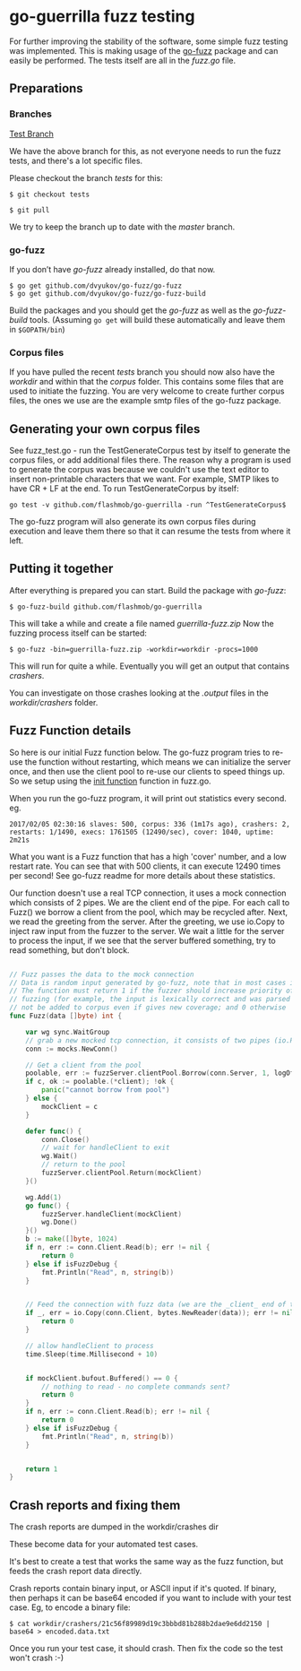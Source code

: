 # go-guerrilla fuzz testing

For further improving the stability of the software, some simple fuzz testing was implemented.
This is making usage of the [go-fuzz](https://github.com/dvyukov/go-fuzz) package and can easily be performed.
The tests itself are all in the *fuzz.go* file.

## Preparations

### Branches

[Test Branch](https://github.com/flashmob/go-guerrilla/blob/tests/)

We have the above branch for this, as not everyone needs to run the fuzz tests, and there's a lot specific files.

Please checkout the branch *tests* for this:


    $ git checkout tests

    $ git pull

We try to keep the branch up to date with the *master* branch.

### go-fuzz

If you don’t have *go-fuzz* already installed, do that now.

    $ go get github.com/dvyukov/go-fuzz/go-fuzz
    $ go get github.com/dvyukov/go-fuzz/go-fuzz-build

Build the packages and you should get the *go-fuzz* as well as the *go-fuzz-build* tools. 
(Assuming `go get` will build these automatically and leave them in `$GOPATH/bin`)

### Corpus files

If you have pulled the recent *tests* branch you should now also have the *workdir* and within that
the *corpus* folder. This contains some files that are used to initiate the fuzzing.
You are very welcome to create further corpus files, the ones we use are the example smtp files of the
go-fuzz package.

## Generating your own corpus files

See fuzz_test.go - run the TestGenerateCorpus test by itself to generate the corpus files, or add additional files there. The reason why a program is used to generate the corpus was because we couldn't use the text editor to insert non-printable characters that we want. For example, SMTP likes to have CR + LF at the end. To run TestGenerateCorpus by itself:

`go test -v github.com/flashmob/go-guerrilla -run ^TestGenerateCorpus$`

The go-fuzz program will also generate its own corpus files during execution and leave them there so that it can resume the tests from where it left.

## Putting it together

After everything is prepared you can start. Build the package with *go-fuzz*:

`$ go-fuzz-build github.com/flashmob/go-guerrilla`

This will take a while and create a file named *guerrilla-fuzz.zip*
Now the fuzzing process itself can be started:

`$ go-fuzz -bin=guerrilla-fuzz.zip -workdir=workdir -procs=1000`

This will run for quite a while. Eventually you will get an output that contains *crashers*.

You can investigate on those crashes looking at the *.output* files in the *workdir/crashers* folder.

## Fuzz Function details

So here is our initial Fuzz function below. The go-fuzz program tries to re-use the function without
restarting, which means we can initialize the server once, and then use the client pool to re-use our clients to speed things up. So we setup using the [init function](https://golang.org/doc/effective_go.html#init) function in fuzz.go.



When you run the go-fuzz program, it will print out statistics every second.
eg.

`2017/02/05 02:30:16 slaves: 500, corpus: 336 (1m17s ago), crashers: 2, restarts: 1/1490, execs: 1761505 (12490/sec), cover: 1040, uptime: 2m21s`

What you want is a Fuzz function that has a high 'cover' number, and a low restart rate. You can see that with 500 clients, it can execute 12490 times per second! See go-fuzz readme for more details about these statistics.

Our function doesn't use a real TCP connection, it uses a mock connection which consists of 2 pipes. We are the client end of the pipe. For each call to Fuzz() we borrow a client from the pool, which may be recycled after.
Next, we read the greeting from the server. After the greeting, we use io.Copy to inject raw input 
from the fuzzer to the server. We wait a little for the server to process the input, if we see that the server buffered something, try to read something, but don't block. 


```go

// Fuzz passes the data to the mock connection
// Data is random input generated by go-fuzz, note that in most cases it is invalid.
// The function must return 1 if the fuzzer should increase priority of the given input during subsequent
// fuzzing (for example, the input is lexically correct and was parsed successfully); -1 if the input must
// not be added to corpus even if gives new coverage; and 0 otherwise
func Fuzz(data []byte) int {

	var wg sync.WaitGroup
	// grab a new mocked tcp connection, it consists of two pipes (io.Pipe)
	conn := mocks.NewConn()

	// Get a client from the pool
	poolable, err := fuzzServer.clientPool.Borrow(conn.Server, 1, logOff)
	if c, ok := poolable.(*client); !ok {
		panic("cannot borrow from pool")
	} else {
		mockClient = c
	}

	defer func() {
		conn.Close()
		// wait for handleClient to exit
		wg.Wait()
		// return to the pool
		fuzzServer.clientPool.Return(mockClient)
	}()

	wg.Add(1)
	go func() {
		fuzzServer.handleClient(mockClient)
		wg.Done()
	}()
	b := make([]byte, 1024)
	if n, err := conn.Client.Read(b); err != nil {
		return 0
	} else if isFuzzDebug {
		fmt.Println("Read", n, string(b))
	}


	// Feed the connection with fuzz data (we are the _client_ end of the connection)
	if _, err = io.Copy(conn.Client, bytes.NewReader(data)); err != nil {
		return 0
	}

	// allow handleClient to process
	time.Sleep(time.Millisecond + 10)


	if mockClient.bufout.Buffered() == 0 {
		// nothing to read - no complete commands sent?
		return 0
	}
	if n, err := conn.Client.Read(b); err != nil {
		return 0
	} else if isFuzzDebug {
		fmt.Println("Read", n, string(b))
	}


	return 1
}
```

## Crash reports and fixing them



The crash reports are dumped in the workdir/crashes dir

These become data for your automated test cases. 

It's best to create a test that works the same way as the fuzz function, 
but feeds the crash report data directly.

Crash reports contain binary input, or ASCII input if it's quoted. If binary, 
then perhaps it can be base64 encoded if you want to include with your 
test case. Eg, to encode a binary file:

`$ cat workdir/crashers/21c56f89989d19c3bbbd81b288b2dae9e6dd2150 | base64 > encoded.data.txt`

Once you run your test case, it should crash. Then fix the code so the test won't crash :-)
